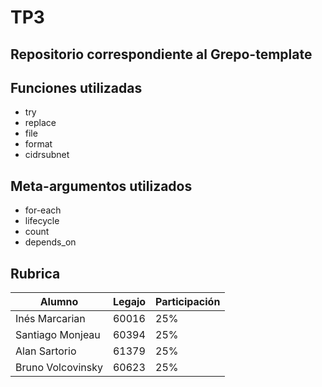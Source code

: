 # TP3
## Repositorio correspondiente al Grepo-template

## Funciones utilizadas
- try
- replace
- file
- format
- cidrsubnet

## Meta-argumentos utilizados
- for-each
- lifecycle
- count
- depends_on

## Rubrica

| Alumno            | Legajo | Participación |
|-------------------|--------|---------------|
| Inés Marcarian    | 60016  | 25%           |
| Santiago Monjeau  | 60394  | 25%           |
| Alan Sartorio     | 61379  | 25%           |
| Bruno Volcovinsky | 60623  | 25%           |
